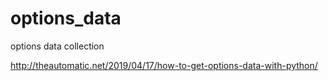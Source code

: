 # options_data
options data collection


http://theautomatic.net/2019/04/17/how-to-get-options-data-with-python/
